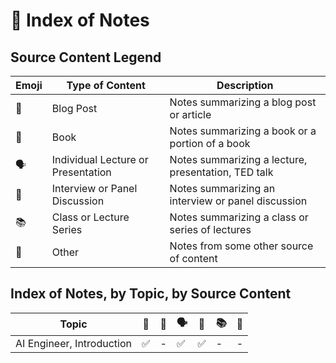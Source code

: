 # 📝 Index of Notes

## Source Content Legend
| Emoji | Type of Content | Description |
| -------- | -------- | -------- |
| 📄   | Blog Post   | Notes summarizing a blog post or article   |
| 📖   | Book   | Notes summarizing a book or a portion of a book   |
| 🗣️   | Individual Lecture or Presentation   | Notes summarizing a lecture, presentation, TED talk   |
| 👥   | Interview or Panel Discussion   | Notes summarizing an interview or panel discussion   |
| 📚   | Class or Lecture Series   | Notes summarizing a class or series of lectures   |
| 🤷   | Other   | Notes from some other source of content   |


## Index of Notes, by Topic, by Source Content
| Topic | 📄 | 📖 | 🗣️ | 👥 | 📚 | 🤷 |
| -------- | -------- | -------- | -------- | -------- | -------- | -------- |
| AI Engineer, Introduction   |  ✅  | - | ✅ | ✅ | - | - | 
